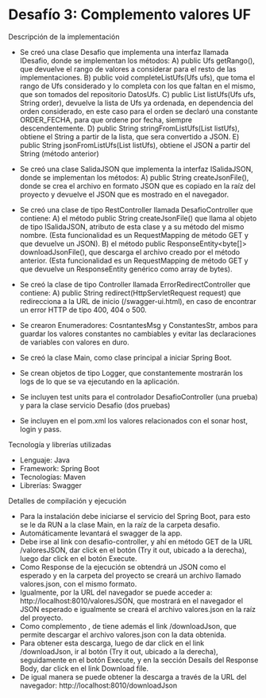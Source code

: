 # Desafío 3: Complemento valores UF

Descripción de la implementación

- Se creó una clase Desafio que implementa una interfaz llamada IDesafio, donde se implementan los métodos: 
A) public Ufs getRango(), que devuelve el rango de valores a considerar para el resto de las implementaciones.
B) public void completeListUfs(Ufs ufs), que toma el rango de Ufs considerado y lo completa con los que faltan en el mismo, que son tomados del repositorio DatosUfs.
C) public List<Uf> listUfs(Ufs ufs, String order), devuelve la lista de Ufs ya ordenada, en dependencia del orden considerado, en este caso para el orden se declaró una constante ORDER_FECHA,
para que ordene por fecha, siempre descendentemente.
D) public String stringFromListUfs(List<Uf> listUfs), obtiene el String a partir de la lista, que sera convertido a JSON.
E) public String jsonFromListUfs(List<Uf> listUfs), obtiene el JSON a partir del String (método anterior)

- Se creó una clase SalidaJSON que implementa la interfaz ISalidaJSON, donde se implementan los métodos:
A) public String createJsonFile(), donde se crea el archivo en formato JSON que es copiado en la raíz del proyecto y devuelve el JSON que es mostrado en el navegador.

- Se creó una clase de tipo RestController llamada DesafioController que contiene:
A) el método public String createJsonFile() que llama al objeto de tipo ISalidaJSON, atributo de esta clase y a su método del mismo nombre. 
(Esta funcionalidad es un RequestMapping de método GET y que devuelve un JSON).
B) el método public ResponseEntity<byte[]> downloadJsonFile(), que descarga el archivo creado por el método anterior. 
(Esta funcionalidad es un RequestMapping de método GET y que devuelve un ResponseEntity genérico como array de bytes).

- Se creó la clase de tipo Controller llamada ErrorRedirectController que contiene:
A) public String redirect(HttpServletRequest request) que redirecciona a la URL de inicio (/swagger-ui.html), en caso de encontrar un error HTTP de tipo 400, 404 o 500.

- Se crearon Enumeradores: CosntantesMsg y ConstantesStr, ambos para guardar los valores constantes no cambiables y evitar las declaraciones de variables con valores en duro.

- Se creó la clase Main, como clase principal a iniciar Spring Boot.

- Se crean objetos de tipo Logger, que constantemente mostrarán los logs de lo que se va ejecutando en la aplicación.

- Se incluyen test units para el controlador DesafioController (una prueba) y para la clase servicio Desafio (dos pruebas)

- Se incluyen en el pom.xml los valores relacionados con el sonar host, login y pass.

Tecnología y librerías utilizadas

- Lenguaje: Java
- Framework: Spring Boot
- Tecnologías: Maven
- Librerías: Swagger

Detalles de compilación y ejecución

- Para la instalación debe iniciarse el servicio del Spring Boot, para esto se le da RUN a la clase Main, en la raíz de la carpeta desafio.
- Automáticamente levantará el swagger de la app.
- Debe irse al link con desafio-controller, y ahí en método GET de la URL /valoresJSON, dar click en el botón (Try it out, ubicado a la derecha), 
luego dar click en el botón Execute.
- Como Response de la ejecución se obtendrá un JSON como el esperado y en la carpeta del proyecto se creará un archivo llamado valores.json, con el mismo formato.
- Igualmente, por la URL del navegador se puede acceder a: http://localhost:8010/valoresJSON, que mostrará en el navegador el JSON esperado e igualmente se creará el archivo 
valores.json en la raíz del proyecto.
- Como complemento , de tiene además el link /downloadJson, que permite descargar el archivo valores.json con la data obtenida.
- Para obtener esta descarga, luego de dar click en el link /downloadJson, ir al botón (Try it out, ubicado a la derecha), seguidamente en el botón Execute, 
y en la sección Desails del Response Body, dar click en el link Download file.
- De igual manera se puede obtener la descarga a través de la URL del navegador: http://localhost:8010/downloadJson

